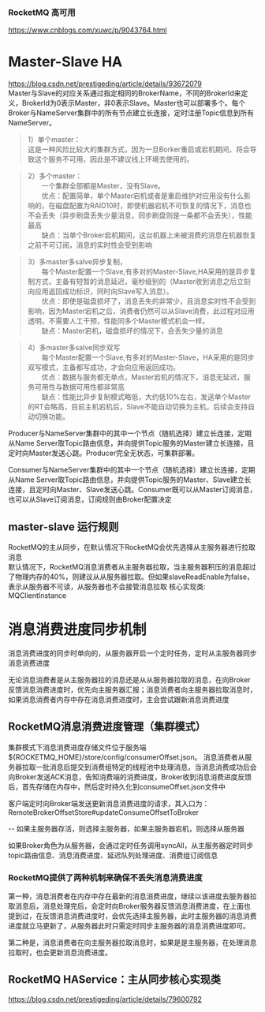 ### RocketMQ 高可用
https://www.cnblogs.com/xuwc/p/9043764.html

# Master-Slave HA
https://blog.csdn.net/prestigeding/article/details/93672079  
Master与Slave的对应关系通过指定相同的BrokerName，不同的BrokerId来定义，BrokerId为0表示Master，非0表示Slave。Master也可以部署多个。每个Broker与NameServer集群中的所有节点建立长连接，定时注册Topic信息到所有 NameServer。
> 1）单个master：  
这是一种风险比较大的集群方式，因为一旦Borker重启或宕机期间，将会导致这个服务不可用，因此是不建议线上环境去使用的。

> 2）多个master：  
　　一个集群全部都是Master，没有Slave。   
　　优点：配置简单，单个Master宕机或者是重启维护对应用没有什么影响的，在磁盘配置为RAID10时，即使机器宕机不可恢复的情况下，消息也不会丢失（异步刷盘丢失少量消息，同步刷盘则是一条都不会丢失），性能最高  
　　缺点：当单个Broker宕机期间，这台机器上未被消费的消息在机器恢复之前不可订阅，消息的实时性会受到影响

> 3）多master多salve异步复制，  
　　每个Master配置一个Slave,有多对的Master-Slave,HA采用的是异步复制方式，主备有短暂的消息延迟，毫秒级别的（Master收到消息之后立刻向应用返回成功标识，同时向Slave写入消息）。  
　　优点：即使是磁盘损坏了，消息丢失的非常少，且消息实时性不会受到影响，因为Master宕机之后，消费者仍然可以从Slave消费，此过程对应用透明，不需要人工干预，性能同多个Master模式机会一样。  
　　缺点：Master宕机，磁盘损坏的情况下，会丢失少量的消息

> 4）多master多salve同步双写  
　　每个Master配置一个Slave,有多对的Master-Slave，HA采用的是同步双写模式，主备都写成功，才会向应用返回成功。  
　　优点：数据与服务都无单点，Master宕机的情况下，消息无延迟，服务可用性与数据可用性都非常高  
　　缺点：性能比异步复制模式略低，大约低10%左右，发送单个Master的RT会略高，目前主机宕机后，Slave不能自动切换为主机，后续会支持自动切换功能。 

Producer与NameServer集群中的其中一个节点（随机选择）建立长连接，定期从Name Server取Topic路由信息，并向提供Topic服务的Master建立长连接，且定时向Master发送心跳。Producer完全无状态，可集群部署。  

Consumer与NameServer集群中的其中一个节点（随机选择）建立长连接，定期从Name Server取Topic路由信息，并向提供Topic服务的Master、Slave建立长连接，且定时向Master、Slave发送心跳。Consumer既可以从Master订阅消息，也可以从Slave订阅消息，订阅规则由Broker配置决定


## master-slave 运行规则
RocketMQ的主从同步，在默认情况下RocketMQ会优先选择从主服务器进行拉取消息  
默认情况下，RocketMQ消息消费者从主服务器拉取，当主服务器积压的消息超过了物理内存的40%，则建议从从服务器拉取。但如果slaveReadEnable为false，表示从服务器不可读，从服务器也不会接管消息拉取
核心实现类: MQClientInstance


# 消息消费进度同步机制

消息消费进度的同步时单向的，从服务器开启一个定时任务，定时从主服务器同步消息消费进度  

无论消息消费者是从主服务器拉的消息还是从从服务器拉取的消息，在向Broker反馈消息消费进度时，优先向主服务器汇报；消息消费者向主服务器拉取消息时，如果消息消费者内存中存在消息消费进度时，主会尝试跟新消息消费进度


## RocketMQ消息消费进度管理（集群模式）
集群模式下消息消费进度存储文件位于服务端${ROCKETMQ_HOME}/store/config/consumerOffset.json。
消息消费者从服务器拉取一批消息后提交到消费组特定的线程池中处理消息，当消息消费成功后会向Broker发送ACK消息，告知消费端的消费进度，Broker收到消息消费进度反馈后，首先存储在内存中，然后定时持久化到consumeOffset.json文件中  

客户端定时向Broker端发送更新消息消费进度的请求，其入口为：RemoteBrokerOffsetStore#updateConsumeOffsetToBroker

-- 如果主服务器存活，则选择主服务器，如果主服务器宕机，则选择从服务器

如果Broker角色为从服务器，会通过定时任务调用syncAll，从主服务器定时同步topic路由信息、消息消费进度、延迟队列处理进度、消费组订阅信息

### RocketMQ提供了两种机制来确保不丢失消息消费进度

第一种，消息消费者在内存中存在最新的消息消费进度，继续以该进度去服务器拉取消息后，消息处理完后，会定时向Broker服务器反馈消息消费进度，在上面也提到过，在反馈消息消费进度时，会优先选择主服务器，此时主服务器的消息消费进度就立马更新了，从服务器此时只需定时同步主服务器的消息消费进度即可。

第二种是，消息消费者在向主服务器拉取消息时，如果是是主服务器，在处理消息拉取时，也会更新消息消费进度。

## RocketMQ HAService：主从同步核心实现类
https://blog.csdn.net/prestigeding/article/details/79600792

